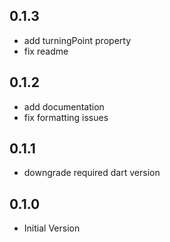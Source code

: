 ## 0.1.3
- add turningPoint property
- fix readme
## 0.1.2
- add documentation
- fix formatting issues
## 0.1.1
- downgrade required dart version
## 0.1.0
- Initial Version
